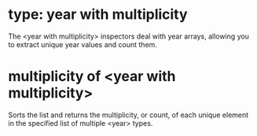 # type: year with multiplicity

The &lt;year with multiplicity&gt; inspectors deal with year arrays, allowing you to extract unique year values and count them.

# multiplicity of &lt;year with multiplicity&gt;

Sorts the list and returns the multiplicity, or count, of each unique element in the specified list of multiple &lt;year&gt; types.
